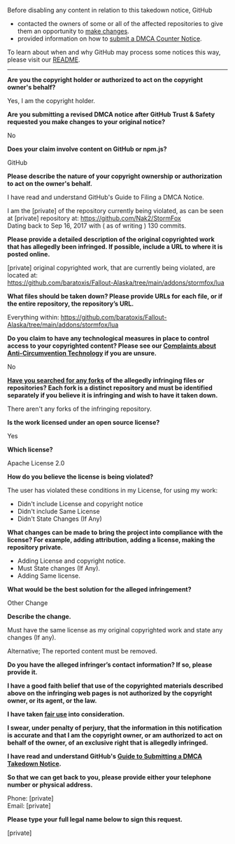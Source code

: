 Before disabling any content in relation to this takedown notice, GitHub
- contacted the owners of some or all of the affected repositories to give them an opportunity to [make changes](https://docs.github.com/en/github/site-policy/dmca-takedown-policy#a-how-does-this-actually-work).
- provided information on how to [submit a DMCA Counter Notice](https://docs.github.com/en/articles/guide-to-submitting-a-dmca-counter-notice).

To learn about when and why GitHub may process some notices this way, please visit our [README](https://github.com/github/dmca/blob/master/README.md#anatomy-of-a-takedown-notice).

---

**Are you the copyright holder or authorized to act on the copyright owner's behalf?**

Yes, I am the copyright holder.

**Are you submitting a revised DMCA notice after GitHub Trust & Safety requested you make changes to your original notice?**

No

**Does your claim involve content on GitHub or npm.js?**

GitHub

**Please describe the nature of your copyright ownership or authorization to act on the owner's behalf.**

I have read and understand GitHub's Guide to Filing a DMCA Notice.

I am the [private] of the repository currently being violated, as can be seen at [private] repository at: https://github.com/Nak2/StormFox  
Dating back to Sep 16, 2017 with ( as of writing ) 130 commits.

**Please provide a detailed description of the original copyrighted work that has allegedly been infringed. If possible, include a URL to where it is posted online.**

[private] original copyrighted work, that are currently being violated, are located at:  
https://github.com/baratoxis/Fallout-Alaska/tree/main/addons/stormfox/lua

**What files should be taken down? Please provide URLs for each file, or if the entire repository, the repository’s URL.**

Everything within: https://github.com/baratoxis/Fallout-Alaska/tree/main/addons/stormfox/lua

**Do you claim to have any technological measures in place to control access to your copyrighted content? Please see our <a href="https://docs.github.com/articles/guide-to-submitting-a-dmca-takedown-notice#complaints-about-anti-circumvention-technology">Complaints about Anti-Circumvention Technology</a> if you are unsure.**

No

**<a href="https://docs.github.com/articles/dmca-takedown-policy#b-what-about-forks-or-whats-a-fork">Have you searched for any forks</a> of the allegedly infringing files or repositories? Each fork is a distinct repository and must be identified separately if you believe it is infringing and wish to have it taken down.**

There aren't any forks of the infringing repository.

**Is the work licensed under an open source license?**

Yes

**Which license?**

Apache License 2.0

**How do you believe the license is being violated?**

The user has violated these conditions in my License, for using my work:  
- Didn't include License and copyright notice  
- Didn't include Same License  
- Didn't State Changes (If Any)

**What changes can be made to bring the project into compliance with the license? For example, adding attribution, adding a license, making the repository private.**

- Adding License and copyright notice.  
- Must State changes (If Any).  
- Adding Same license.

**What would be the best solution for the alleged infringement?**

Other Change

**Describe the change.**

Must have the same license as my original copyrighted work and state any changes (If any).

Alternative; The reported content must be removed.

**Do you have the alleged infringer’s contact information? If so, please provide it.**

**I have a good faith belief that use of the copyrighted materials described above on the infringing web pages is not authorized by the copyright owner, or its agent, or the law.**

**I have taken <a href="https://www.lumendatabase.org/topics/22">fair use</a> into consideration.**

**I swear, under penalty of perjury, that the information in this notification is accurate and that I am the copyright owner, or am authorized to act on behalf of the owner, of an exclusive right that is allegedly infringed.**

**I have read and understand GitHub's <a href="https://docs.github.com/articles/guide-to-submitting-a-dmca-takedown-notice/">Guide to Submitting a DMCA Takedown Notice</a>.**

**So that we can get back to you, please provide either your telephone number or physical address.**

Phone: [private]  
Email: [private]

**Please type your full legal name below to sign this request.**

[private]
